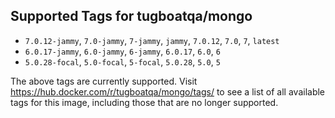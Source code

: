 ## Supported Tags for tugboatqa/mongo

* `7.0.12-jammy`, `7.0-jammy`, `7-jammy`, `jammy`, `7.0.12`, `7.0`, `7`, `latest`
* `6.0.17-jammy`, `6.0-jammy`, `6-jammy`, `6.0.17`, `6.0`, `6`
* `5.0.28-focal`, `5.0-focal`, `5-focal`, `5.0.28`, `5.0`, `5`

The above tags are currently supported. Visit https://hub.docker.com/r/tugboatqa/mongo/tags/ to see a list of all available tags for this image, including those that are no longer supported.
